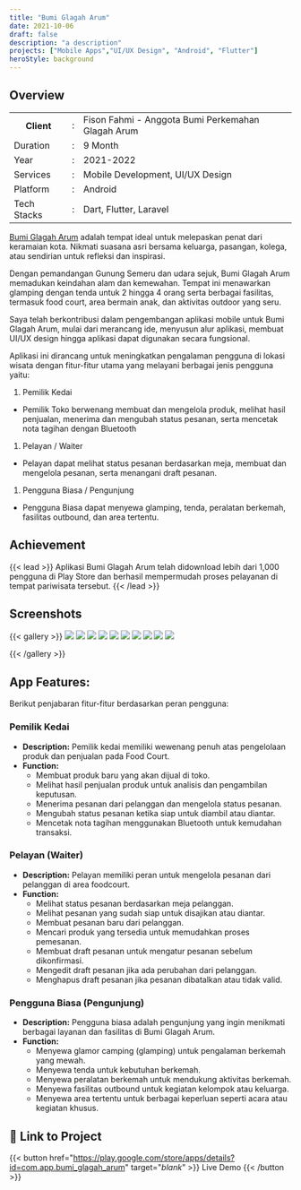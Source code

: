 ```yaml
---
title: "Bumi Glagah Arum"
date: 2021-10-06
draft: false
description: "a description"
projects: ["Mobile Apps","UI/UX Design", "Android", "Flutter"]
heroStyle: background
---
```



## Overview

<table class="table-auto text-left text-base min-w-full">
    <tbody>
      <tr class="border-b py-2">
        <th scope="row" class="font-bold">Client</th>
        <td class="font-bold">:</td>
        <td class="py-2">Fison Fahmi - Anggota Bumi Perkemahan Glagah Arum</td>
      </tr>
      <tr class="border-b py-2">
        <td class="font-bold">Duration</td>
        <td class="font-bold">:</td>
        <td class="py-2">9 Month</td>
      </tr>
      <tr class="border-b py-2">
        <td class="font-bold">Year</td>
        <td class="font-bold">:</td>
        <td class="py-2">2021-2022</td>
      </tr>
      <tr class="border-b py-2">
        <td class="font-bold">Services</td>
        <td class="font-bold">:</td>
        <td class="py-2">
          Mobile Development, UI/UX Design
          </td>
      </tr>
      <tr class="border-b py-2">
        <td class="font-bold">Platform</td>
        <td class="font-bold">:</td>
        <td class="py-2">
          Android
          </td>
      </tr>        
      <tr class="border-b py-2">
        <td class="font-bold">Tech Stacks</td>
        <td class="font-bold">:</td>
        <td class="py-2">
          Dart, Flutter, Laravel
          </td>
      </tr>        
    </tbody>
  </table>
  
[Bumi Glagah Arum](https://bumiglagaharum.com/) adalah tempat ideal untuk melepaskan penat dari keramaian kota. Nikmati suasana asri bersama keluarga, pasangan, kolega, atau sendirian untuk refleksi dan inspirasi.

Dengan pemandangan Gunung Semeru dan udara sejuk, Bumi Glagah Arum memadukan keindahan alam dan kemewahan. Tempat ini menawarkan glamping dengan tenda untuk 2 hingga 4 orang serta berbagai fasilitas, termasuk food court, area bermain anak, dan aktivitas outdoor yang seru.

Saya telah berkontribusi dalam pengembangan aplikasi mobile untuk Bumi Glagah Arum, mulai dari merancang ide, menyusun alur aplikasi, membuat UI/UX design hingga aplikasi dapat digunakan secara fungsional. 

Aplikasi ini dirancang untuk meningkatkan pengalaman pengguna di lokasi wisata dengan fitur-fitur utama yang melayani berbagai jenis pengguna yaitu:
1. Pemilik Kedai
- Pemilik Toko berwenang membuat dan mengelola produk, melihat hasil penjualan, menerima dan mengubah status pesanan, serta mencetak nota tagihan dengan Bluetooth
1. Pelayan / Waiter
- Pelayan dapat melihat status pesanan berdasarkan meja, membuat dan mengelola pesanan, serta menangani draft pesanan. 
1. Pengguna Biasa / Pengunjung
- Pengguna Biasa dapat menyewa glamping, tenda, peralatan berkemah, fasilitas outbound, dan area tertentu.



## Achievement
{{< lead >}}
Aplikasi Bumi Glagah Arum telah didownload lebih dari 1,000 pengguna di Play Store dan berhasil mempermudah proses pelayanan di tempat pariwisata tersebut.
{{< /lead >}}


## Screenshots
{{< gallery >}}
<img src="img/bumiglagaharum-0.id.png" class="grid-w33" />
  <img src="img/bumiglagaharum-1.id.png" class="grid-w33" />
  <img src="img/bumiglagaharum-2.id.png" class="grid-w33" />
  <img src="img/bumiglagaharum-3.id.png" class="grid-w33" />
  <img src="img/bumiglagaharum-4.id.png" class="grid-w33" />
  <img src="img/bumiglagaharum-5.id.png" class="grid-w33" />
  <img src="img/bumiglagaharum-6.id.png" class="grid-w33" />
  <img src="img/bumiglagaharum-7.id.png" class="grid-w33" />
  <img src="img/bumiglagaharum-8.id.png" class="grid-w33" />
  <img src="img/bumiglagaharum-9.id.png" class="grid-w33" />

{{< /gallery >}}

## App Features:
Berikut penjabaran fitur-fitur berdasarkan peran pengguna:
### Pemilik Kedai
- **Description:** Pemilik kedai memiliki wewenang penuh atas pengelolaan produk dan penjualan pada Food Court.
- **Function:**
  - Membuat produk baru yang akan dijual di toko.
  - Melihat hasil penjualan produk untuk analisis dan pengambilan keputusan.
  - Menerima pesanan dari pelanggan dan mengelola status pesanan.
  - Mengubah status pesanan ketika siap untuk diambil atau diantar.
  - Mencetak nota tagihan menggunakan Bluetooth untuk kemudahan transaksi.
### Pelayan (Waiter)
- **Description:** Pelayan memiliki peran untuk mengelola pesanan dari pelanggan di area foodcourt.
- **Function:**
  - Melihat status pesanan berdasarkan meja pelanggan.
  - Melihat pesanan yang sudah siap untuk disajikan atau diantar.
  - Membuat pesanan baru dari pelanggan.
  - Mencari produk yang tersedia untuk memudahkan proses pemesanan.
  - Membuat draft pesanan untuk mengatur pesanan sebelum dikonfirmasi.
  - Mengedit draft pesanan jika ada perubahan dari pelanggan.
  - Menghapus draft pesanan jika pesanan dibatalkan atau tidak valid.
  
### Pengguna Biasa (Pengunjung)
- **Description:** Pengguna biasa adalah pengunjung yang ingin menikmati berbagai layanan dan fasilitas di Bumi Glagah Arum.
- **Function:**
  - Menyewa glamor camping (glamping) untuk pengalaman berkemah yang mewah.
  - Menyewa tenda untuk kebutuhan berkemah.
  - Menyewa peralatan berkemah untuk mendukung aktivitas berkemah.
  - Menyewa fasilitas outbound untuk kegiatan kelompok atau keluarga.
  - Menyewa area tertentu untuk berbagai keperluan seperti acara atau kegiatan khusus.
  

## 🔗 Link to Project
{{< button href="https://play.google.com/store/apps/details?id=com.app.bumi_glagah_arum" target="_blank_" >}}
Live Demo
{{< /button >}}